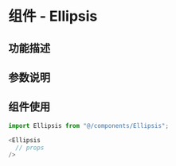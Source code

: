 # 组件 - Ellipsis

## 功能描述

## 参数说明

## 组件使用

```javascript
import Ellipsis from "@/components/Ellipsis";

<Ellipsis
  // props
/>
```